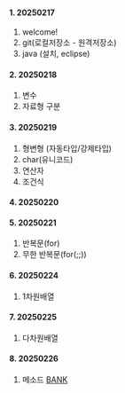 #### 1. 20250217  
1. welcome!
2. git(로컬저장소 - 원격저장소)
3. java (설치, eclipse)

#### 2. 20250218
1. 변수
2. 자료형 구분

#### 3. 20250219
1. 형변형 (자동타입/강제타입)
2. char(유니코드)
3. 연산자
4. 조건식

#### 4. 20250220

#### 5. 20250221
1. 반복문(for)
2. 무한 반복문(for(;;))

#### 6. 20250224
1. 1차원배열

#### 7. 20250225
1. 다차원배열

#### 8. 20250226
1. 메소드
[BANK](https://youtube.com/shorts/xxwALMTPJys?feature=share)
